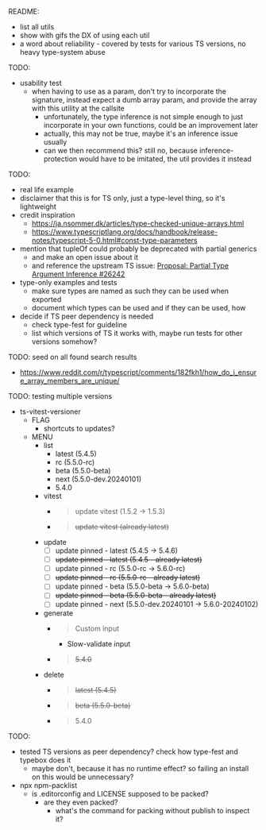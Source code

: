 README:
- list all utils
- show with gifs the DX of using each util
- a word about reliability - covered by tests for various TS versions, no heavy type-system abuse

TODO:
- usability test
    - when having to use as a param, don't try to incorporate the signature, instead expect a dumb array param, and provide the array with this utility at the callsite
        - unfortunately, the type inference is not simple enough to just incorporate in your own functions, could be an improvement later
        - actually, this may not be true, maybe it's an inference issue usually
        - can we then recommend this? still no, because inference-protection would have to be imitated, the util provides it instead

TODO:
- real life example
- disclaimer that this is for TS only, just a type-level thing, so it's lightweight
- credit inspiration
    - https://ja.nsommer.dk/articles/type-checked-unique-arrays.html
    - https://www.typescriptlang.org/docs/handbook/release-notes/typescript-5-0.html#const-type-parameters
- mention that tupleOf could probably be deprecated with partial generics
    - and make an open issue about it
    - and reference the upstream TS issue: [Proposal: Partial Type Argument Inference #26242](https://github.com/microsoft/TypeScript/issues/26242)
- type-only examples and tests
    - make sure types are named as such they can be used when exported
    - document which types can be used and if they can be used, how
- decide if TS peer dependency is needed
    - check type-fest for guideline
    - list which versions of TS it works with, maybe run tests for other versions somehow?

TODO: seed on all found search results
- https://www.reddit.com/r/typescript/comments/182fkh1/how_do_i_ensure_array_members_are_unique/

TODO: testing multiple versions
- ts-vitest-versioner
    - FLAG
        - shortcuts to updates?
    - MENU
        - list
            - latest (5.4.5)
            - rc (5.5.0-rc)
            - beta (5.5.0-beta)
            - next (5.5.0-dev.20240101)
            - 5.4.0
        - vitest
            - > update vitest (1.5.2 -> 1.5.3)
            - > ~~update vitest (already latest)~~
        - update
            - [ ] update pinned - latest (5.4.5 -> 5.4.6)
            - [ ] ~~update pinned - latest (5.4.5 - already latest)~~
            - [ ] update pinned - rc (5.5.0-rc -> 5.6.0-rc)
            - [ ] ~~update pinned - rc (5.5.0-rc - already latest)~~
            - [ ] update pinned - beta (5.5.0-beta -> 5.6.0-beta)
            - [ ] ~~update pinned - beta (5.5.0-beta - already latest)~~
            - [ ] update pinned - next (5.5.0-dev.20240101 -> 5.6.0-20240102)
        - generate
            - > Custom input
                - Slow-validate input
            - > ~~5.4.0~~
        - delete
            - > ~~latest (5.4.5)~~
            - > ~~beta (5.5.0-beta)~~
            - > 5.4.0

TODO:
- tested TS versions as peer dependency? check how type-fest and typebox does it
    - maybe don't, because it has no runtime effect? so failing an install on this would be unnecessary?
- npx npm-packlist
    - is .editorconfig and LICENSE supposed to be packed?
        - are they even packed?
            - what's the command for packing without publish to inspect it?
